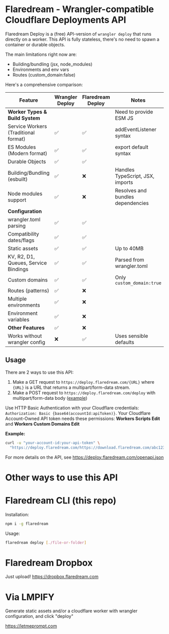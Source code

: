 # Flaredream - Wrangler-compatible Cloudflare Deployments API

Flaredream Deploy is a (free) API-version of `wrangler deploy` that runs directly on a worker. This API is fully stateless, there's no need to spawn a container or durable objects.

The main limitations right now are:

- Building/bundling (jsx, node_modules)
- Environments and env vars
- Routes (custom_domain:false)

Here's a comprehensive comparison:

| Feature                              | Wrangler Deploy | Flaredream Deploy | Notes                             |
| ------------------------------------ | --------------- | ----------------- | --------------------------------- |
| **Worker Types & Build System**      |                 |                   | Need to provide ESM JS            |
| Service Workers (Traditional format) | ✅              | ✅                | addEventListener syntax           |
| ES Modules (Modern format)           | ✅              | ✅                | export default syntax             |
| Durable Objects                      | ✅              | ✅                |                                   |
| Building/Bundling (esbuilt)          | ✅              | ❌                | Handles TypeScript, JSX, imports  |
| Node modules support                 | ✅              | ❌                | Resolves and bundles dependencies |
| **Configuration**                    |
| wrangler.toml parsing                | ✅              | ✅                |                                   |
| Compatibility dates/flags            | ✅              | ✅                |                                   |
| Static assets                        | ✅              | ✅                | Up to 40MB                        |
| KV, R2, D1, Queues, Service Bindings | ✅              | ✅                | Parsed from wrangler.toml         |
| Custom domains                       | ✅              | ✅                | Only `custom_domain:true`         |
| Routes (patterns)                    | ✅              | ❌                |                                   |
| Multiple environments                | ✅              | ❌                |                                   |
| Environment variables                | ✅              | ❌                |                                   |
| **Other Features**                   | ✅              | ❌                |                                   |
| Works without wrangler config        | ❌              | ✅                | Uses sensible defaults            |

## Usage

There are 2 ways to use this API:

1. Make a GET request to `https://deploy.flaredream.com/{URL}` where `{URL}` is a URL that returns a multipart/form-data stream.
2. Make a POST request to `https://deploy.flaredream.com/deploy` with multipart/form-data body ([example](https://dropbox.flaredream.com))

Use HTTP Basic Authentication with your Cloudflare credentials: `Authorization: Basic {base64(accountId:apiToken)}`. Your Cloudflare Account-Owned API token needs these permissions: **Workers Scripts Edit** and **Workers Custom Domains Edit**

**Example:**

```bash
curl -u "your-account-id:your-api-token" \
  "https://deploy.flaredream.com/https://download.flaredream.com/abc123"
```

For more details on the API, see https://deploy.flaredream.com/openapi.json

# Other ways to use this API

# Flaredream CLI (this repo)

Installation:

```sh
npm i -g flaredream
```

Usage:

```sh
flaredream deploy [./file-or-folder]
```

# Flaredream Dropbox

Just upload! https://dropbox.flaredream.com

# Via LMPIFY

Generate static assets and/or a cloudflare worker with wrangler configuration, and click "deploy"

https://letmeprompt.com

